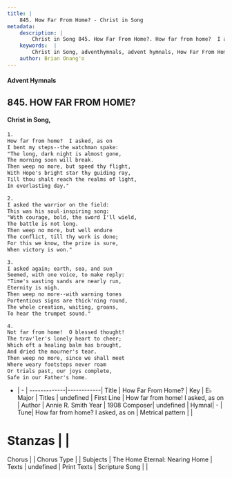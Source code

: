 ```yaml
---
title: |
    845. How Far From Home? - Christ in Song
metadata:
    description: |
        Christ in Song 845. How Far From Home?. How far from home?  I asked, as on I bent my steps--the watchman spake: "The long, dark night is almost gone, The morning soon will break. Then weep no more, but speed thy flight, With Hope's bright star thy guiding ray, Till thou shalt reach the realms of light, In everlasting day."
    keywords:  |
        Christ in Song, adventhymnals, advent hymnals, How Far From Home?, How far from home!  I asked, as on . 
    author: Brian Onang'o
---
```


#### Advent Hymnals
## 845. HOW FAR FROM HOME?
####  Christ in Song,

```txt
1.
How far from home?  I asked, as on
I bent my steps--the watchman spake:
"The long, dark night is almost gone,
The morning soon will break.
Then weep no more, but speed thy flight,
With Hope's bright star thy guiding ray,
Till thou shalt reach the realms of light,
In everlasting day."

2.
I asked the warrior on the field:
This was his soul-inspiring song:
"With courage, bold, the sword I'll wield,
The battle is not long.
Then weep no more, but well endure
The conflict, till thy work is done;
For this we know, the prize is sure,
When victory is won."

3.
I asked again; earth, sea, and sun
Seemed, with one voice, to make reply:
"Time's wasting sands are nearly run,
Eternity is nigh.
Then weep no more--with warning tones
Portentious signs are thick'ning round,
The whole creation, waiting, groans, 
To hear the trumpet sound."

4.
Not far from home!  O blessed thought!
The trav'ler's lonely heart to cheer;
Which oft a healing balm has brought,
And dried the mourner's tear.
Then weep no more, since we shall meet
Where weary footsteps never roam
Or trials past, our joys complete,
Safe in our Father's home.


```

- |   -  |
-------------|------------|
Title | How Far From Home? |
Key | E♭ Major |
Titles | undefined |
First Line | How far from home!  I asked, as on  |
Author | Annie R. Smith
Year | 1908
Composer| undefined |
Hymnal|  - |
Tune| How far from home?  I asked, as on |
Metrical pattern | |
# Stanzas |  |
Chorus |  |
Chorus Type |  |
Subjects | The Home Eternal: Nearing Home |
Texts | undefined |
Print Texts | 
Scripture Song |  |
    

